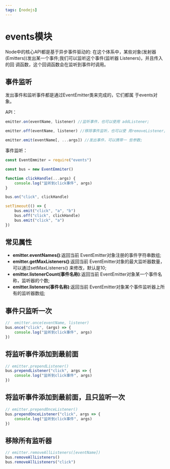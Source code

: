 ```yaml
---
tags: [nodejs]
---
```


# events模块

Node中的核心API都是基于异步事件驱动的:  在这个体系中，某些对象(发射器(Emitters))发出某一个事件;我们可以监听这个事件(监听器 Listeners)，并且传入的回 调函数，这个回调函数会在监听到事件时调用。

## 事件监听

发出事件和监听事件都是通过EventEmitter类来完成的，它们都属 于events对象。

API：

```javascript
emitter.on(eventName, listener) //监听事件，也可以使用 addListener;

emitter.off(eventName, listener) //移除事件监听，也可以使 用removeListener;

emitter.emit(eventName[, ...args]) //发出事件，可以携带一 些参数;
```

事件监听：

```javascript
const EventEmmiter = require("events")

const bus = new EventEmmiter()

function clickHandle(...args) {
	console.log("监听到click事件", args)
}

bus.on("click", clickHandle)

setTimeout(() => {
	bus.emit("click", "a", "b")
	bus.off("click", clickHandle)
	bus.emit("click", "a")
})
```

## 常见属性

- **emitter.eventNames()**:返回当前 EventEmitter对象注册的事件字符串数组;
- **emitter.getMaxListeners()**:返回当前 EventEmitter对象的最大监听器数量，可以通过setMaxListeners() 来修改，默认是10;
- **emitter.listenerCount(事件名称)**:返回当前 EventEmitter对象某一个事件名称，监听器的个数; 
- **emitter.listeners(事件名称)**:返回当前 EventEmitter对象某个事件监听器上所有的监听器数组;

## 事件只监听一次

```javascript
//  emitter.once(eventName, listener)
bus.once("click", (args) => {
	console.log("监听到click事件", args)
})
```

## 将监听事件添加到最前面

```javascript
// emitter.prependListener()
bus.prependListener("click", args => {
	console.log("监听到click事件", args)
})
```

## 将监听事件添加到最前面，且只监听一次

```javascript
// emitter.prependOnceListener()
bus.prependOnceListener("click", args => {
	console.log("监听到click事件", args)
})
```

## 移除所有监听器

```javascript
// emitter.removeAllListeners([eventName])
bus.removeAllListeners()
bus.removeAllListeners("click")
```


